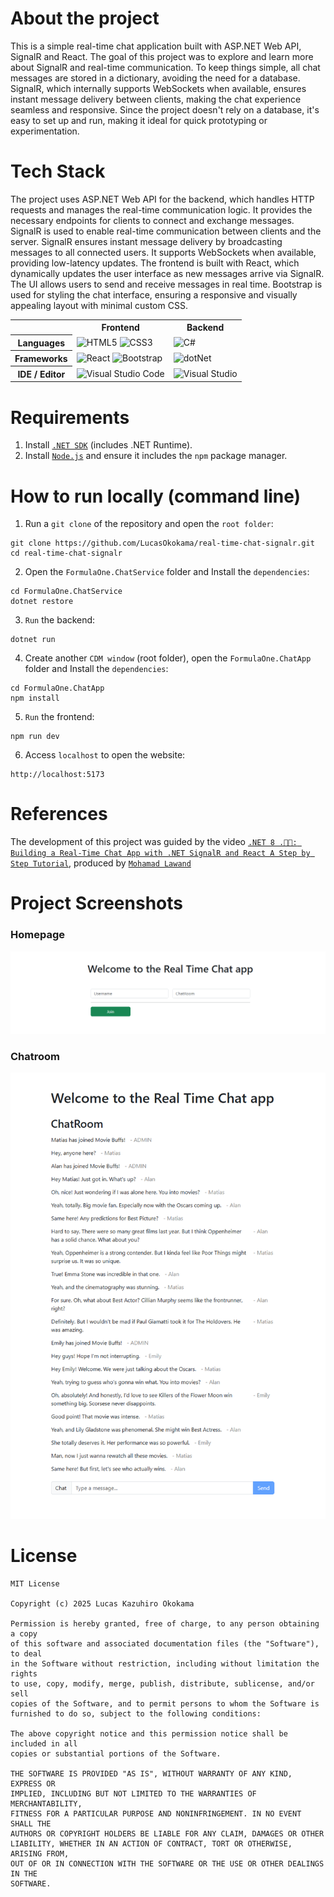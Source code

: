 # About the project
This is a simple real-time chat application built with ASP.NET Web API, SignalR and React. The goal of this project was to explore and learn more about SignalR and real-time communication. To keep things simple, all chat messages are stored in a dictionary, avoiding the need for a database. SignalR, which internally supports WebSockets when available, ensures instant message delivery between clients, making the chat experience seamless and responsive. Since the project doesn't rely on a database, it's easy to set up and run, making it ideal for quick prototyping or experimentation.

# Tech Stack
The project uses ASP.NET Web API for the backend, which handles HTTP requests and manages the real-time communication logic. It provides the necessary endpoints for clients to connect and exchange messages. SignalR is used to enable real-time communication between clients and the server. SignalR ensures instant message delivery by broadcasting messages to all connected users. It supports WebSockets when available, providing low-latency updates. The frontend is built with React, which dynamically updates the user interface as new messages arrive via SignalR. The UI allows users to send and receive messages in real time. Bootstrap is used for styling the chat interface, ensuring a responsive and visually appealing layout with minimal custom CSS.
<table align="center">
    <tr>
        <th></th>
        <th>
            Frontend
        </th>
        <th>
            Backend
        </th>
    </tr>
    <tr>
        <th>
            Languages
        </th>
        <td>
            <img alt="HTML5" src="https://img.shields.io/badge/html5-%23E34F26.svg?style=for-the-badge&logo=html5&logoColor=white"/>
            <img alt="CSS3" src="https://img.shields.io/badge/css3-%231572B6.svg?style=for-the-badge&logo=css3&logoColor=white"/>
        </td>
        <td>
            <img alt="C#" src="https://img.shields.io/badge/c%23-%23239120.svg?style=for-the-badge&logo=csharp&logoColor=white" />
        </td>
    </tr>
    <tr>
        <th>
            Frameworks
        </th>
        <td>
          <img alt="React" src="https://img.shields.io/badge/react-%2320232a.svg?style=for-the-badge&logo=react&logoColor=%2361DAFB">
          <img alt="Bootstrap" src="https://img.shields.io/badge/bootstrap-%238511FA.svg?style=for-the-badge&logo=bootstrap&logoColor=white" />
        </td>
        <td>
            <img alt="dotNet" src="https://img.shields.io/badge/.NET-5C2D91?style=for-the-badge&logo=.net&logoColor=white"/>
        </td>
    </tr>
    <tr>
        <th>
            IDE / Editor
        </th>
        <td>
          <img alt="Visual Studio Code" src="https://img.shields.io/badge/Visual%20Studio%20Code-0078d7.svg?style=for-the-badge&logo=visual-studio-code&logoColor=white">
        </td>
        <td>
            <img alt="Visual Studio" src="https://img.shields.io/badge/Visual%20Studio-5C2D91.svg?style=for-the-badge&logo=visual-studio&logoColor=white"/>
        </td>
    </tr>
</table>

# Requirements
1. Install [`.NET SDK`](https://dotnet.microsoft.com/en-us/download) (includes .NET Runtime).
2. Install [`Node.js`](https://nodejs.org/en) and ensure it includes the `npm` package manager.

# How to run locally (command line)
1. Run a `git clone` of the repository and open the `root folder`:
```
git clone https://github.com/LucasOkokama/real-time-chat-signalr.git
cd real-time-chat-signalr
```
2. Open the `FormulaOne.ChatService` folder and Install the `dependencies`:
```
cd FormulaOne.ChatService
dotnet restore
```
3. `Run` the backend:
```
dotnet run
```
4. Create another `CDM window` (root folder), open the `FormulaOne.ChatApp` folder and Install the `dependencies`:
```
cd FormulaOne.ChatApp
npm install
```
5. `Run` the frontend:
```
npm run dev
```
6. Access `localhost` to open the website:
```
http://localhost:5173
```

# References
The development of this project was guided by the video [`.NET 8 .🚀🔥: Building a Real-Time Chat App with .NET SignalR and React A Step by Step Tutorial`](https://www.youtube.com/watch?v=pvi_ZS_PrSc), produced by [`Mohamad Lawand`](https://github.com/mohamadlawand087)

# Project Screenshots
### Homepage
![Homepage](./readme-imgs/Homepage.png)

### Chatroom
![Chatroom](./readme-imgs/Chatroom.png)

# License
```
MIT License

Copyright (c) 2025 Lucas Kazuhiro Okokama

Permission is hereby granted, free of charge, to any person obtaining a copy
of this software and associated documentation files (the "Software"), to deal
in the Software without restriction, including without limitation the rights
to use, copy, modify, merge, publish, distribute, sublicense, and/or sell
copies of the Software, and to permit persons to whom the Software is
furnished to do so, subject to the following conditions:

The above copyright notice and this permission notice shall be included in all
copies or substantial portions of the Software.

THE SOFTWARE IS PROVIDED "AS IS", WITHOUT WARRANTY OF ANY KIND, EXPRESS OR
IMPLIED, INCLUDING BUT NOT LIMITED TO THE WARRANTIES OF MERCHANTABILITY,
FITNESS FOR A PARTICULAR PURPOSE AND NONINFRINGEMENT. IN NO EVENT SHALL THE
AUTHORS OR COPYRIGHT HOLDERS BE LIABLE FOR ANY CLAIM, DAMAGES OR OTHER
LIABILITY, WHETHER IN AN ACTION OF CONTRACT, TORT OR OTHERWISE, ARISING FROM,
OUT OF OR IN CONNECTION WITH THE SOFTWARE OR THE USE OR OTHER DEALINGS IN THE
SOFTWARE.
```
